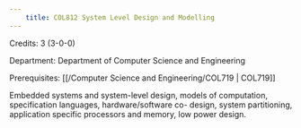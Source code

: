 ```yaml
---
    title: COL812 System Level Design and Modelling
---
```

Credits: 3 (3-0-0)

Department: Department of Computer Science and Engineering

Prerequisites: [[/Computer Science and Engineering/COL719 | COL719]]

Embedded systems and system-level design, models of computation, specification languages, hardware/software co- design, system partitioning, application specific processors and memory, low power design.